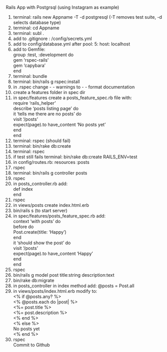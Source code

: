 Rails App with Postgrsql (using Instagram as example)

1. terminal:  rails new Appname -T -d postgresql (-T removes test suite, -d selects database type)
2. terminal:  cd Appname   
3. terminal:  subl .
4. add to .gitignore :   /config/secrets.yml
5. add to config/database.yml after pool: 5:   host: localhost
6. add to Gemfile:  <BR>
		group :test, :development do <BR>
			gem ‘rspec-rails’<BR>
			gem ‘capybara’<BR>
		end<BR>
7. terminal:  bundle
8. terminal: bin/rails g rspec:install
9. in .rspec change - - warnings to - - format documentation
10. create a features folder in spec dir
11. in spec/features create a posts_feature_spec.rb file with:<BR>
	require ‘rails_helper’<BR>
	describe ‘posts listing page’ do <BR>
		it ‘tells me there are no posts’ do <BR>
			visit ‘/posts’<BR>
			expect(page).to have_content ‘No posts yet’<BR>
		end<BR>
	end<BR>
12. terminal:  rspec (should fail)
13. terminal:  bin/rake db:create
14. terminal:  rspec
15. if test still fails  terminal:  bin/rake db:create RAILS_ENV=test
16. in config/routes.rb:  resources :posts
17. rspec
18. terminal: bin/rails g controller posts
19. rspec
20. in posts_controller.rb add:<BR> 
	def index<BR>
	end<BR>
21. rspec
22. in views/posts create index.html.erb
23. bin/rails s (to start server)
24. in spec/features/posts_feature_spec.rb add:<BR>
	context ‘with posts’ do<BR>
		before do<BR>
			Post.create(title: ‘Happy’)<BR>
		end<BR>
		it ‘should show the post’ do <BR>
			visit ‘/posts’<BR>
			expect(page).to have_content ‘Happy’<BR>
		end<BR>
	end<BR>
25. rspec
26. bin/rails g model post title:string description:text
27. bin/rake db:migrate
28. in posts_controller in index method add: @posts = Post.all
29. in views/posts/index.html.erb modify to: <BR> 
	<% if @posts.any? %><BR>
		<% @posts.each do |post| %><BR>
			<%= post.title %><BR>
			<%= post.description %><BR>
		<% end %><BR>
	<% else %><BR>
		No posts yet<BR>
	<% end %><BR>
30. rspec<br>
Commit to Github